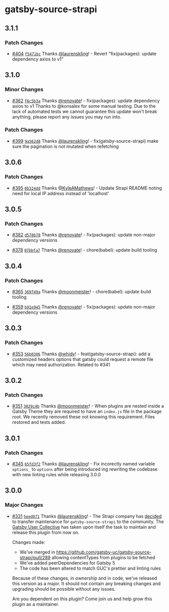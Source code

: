 # gatsby-source-strapi

## 3.1.1

### Patch Changes

- [#404](https://github.com/gatsby-uc/plugins/pull/404) [`f5471bc`](https://github.com/gatsby-uc/plugins/commit/f5471bcaaade77037561d8e6288e0ce038cf1700) Thanks [@laurenskling](https://github.com/laurenskling)! - Revert "fix(packages): update dependency axios to v1"

## 3.1.0

### Minor Changes

- [#362](https://github.com/gatsby-uc/plugins/pull/362) [`f6c5b3a`](https://github.com/gatsby-uc/plugins/commit/f6c5b3a0d91b7817115a0794ade2685e0a43467e) Thanks [@renovate](https://github.com/apps/renovate)! - fix(packages): update dependency axios to v1
  Thanks to @konsalex for some manual testing. Due to the lack of automated tests we cannot guarantee this update won't break anything, please report any issues you may run into.

### Patch Changes

- [#399](https://github.com/gatsby-uc/plugins/pull/399) [`9a562d8`](https://github.com/gatsby-uc/plugins/commit/9a562d82db14048c698d2f0a009fe76ec48320a7) Thanks [@laurenskling](https://github.com/laurenskling)! - fix(gatsby-source-strapi) make sure the pagination is not mutated when refetching

## 3.0.6

### Patch Changes

- [#395](https://github.com/gatsby-uc/plugins/pull/395) [`0b324dd`](https://github.com/gatsby-uc/plugins/commit/0b324dd7c5391457043974e257d9cf837810f8aa) Thanks [@KyleAMathews](https://github.com/KyleAMathews)! - Update Strapi README noting need for local IP address instead of 'localhost'

## 3.0.5

### Patch Changes

- [#382](https://github.com/gatsby-uc/plugins/pull/382) [`d578b78`](https://github.com/gatsby-uc/plugins/commit/d578b7896f804716a4c2222385c19be11c27bdf4) Thanks [@renovate](https://github.com/apps/renovate)! - fix(packages): update non-major dependency versions

- [#378](https://github.com/gatsby-uc/plugins/pull/378) [`07bbfa7`](https://github.com/gatsby-uc/plugins/commit/07bbfa7c434b8543a7d15c5f2e87ac48705aa593) Thanks [@renovate](https://github.com/apps/renovate)! - chore(babel): update build tooling

## 3.0.4

### Patch Changes

- [#365](https://github.com/gatsby-uc/plugins/pull/365) [`369749a`](https://github.com/gatsby-uc/plugins/commit/369749a50931bc073ba25815dc6d1e6561de28de) Thanks [@moonmeister](https://github.com/moonmeister)! - chore(babel): update build tooling

- [#359](https://github.com/gatsby-uc/plugins/pull/359) [`b91e945`](https://github.com/gatsby-uc/plugins/commit/b91e945ebb0a25249f8432fa682bd771407c3b04) Thanks [@renovate](https://github.com/apps/renovate)! - fix(packages): update non-major dependency versions

## 3.0.3

### Patch Changes

- [#353](https://github.com/gatsby-uc/plugins/pull/353) [`56b0306`](https://github.com/gatsby-uc/plugins/commit/56b0306e48b265d29f4fb665727a002c79bc34b0) Thanks [@whidy](https://github.com/whidy)! - feat(gatsby-source-strapi): add a customized headers options that gatsby could request a remote file which may need authorization. Related to #341

## 3.0.2

### Patch Changes

- [#351](https://github.com/gatsby-uc/plugins/pull/351) [`3029c4b`](https://github.com/gatsby-uc/plugins/commit/3029c4bd65bbc5bc5203c19bd93c392934518136) Thanks [@moonmeister](https://github.com/moonmeister)! - When plugins are nested inside a Gatsby Theme they are required to have an `index.js` file in the package root. We recently removed these not knowing this requirement. Files restored and tests added.

## 3.0.1

### Patch Changes

- [#345](https://github.com/gatsby-uc/plugins/pull/345) [`65fd3f2`](https://github.com/gatsby-uc/plugins/commit/65fd3f28db83a8db0070eb8b041b212a28f5e46b) Thanks [@laurenskling](https://github.com/laurenskling)! - Fix incorectly named variable `options_` to `options` after being introduced ing rewriting the codebase with new linting rules while releasing 3.0.0

## 3.0.0

### Major Changes

- [#331](https://github.com/gatsby-uc/plugins/pull/331) [`5eed071`](https://github.com/gatsby-uc/plugins/commit/5eed0719437c457c3ab54ee1f261d3d62cd6beae) Thanks [@laurenskling](https://github.com/laurenskling)! - The Strapi company has [decided](https://github.com/gatsby-uc/gatsby-source-strapi/issues/352#issuecomment-1349139258) to transfer maintenance for `gatsby-source-strapi` to the community. The [Gatsby User Collective](https://github.com/gatsby-uc/plugins) has taken upon itself the task to maintain and release this plugin from now on.

  Changes made:

  - We've merged in https://github.com/gatsby-uc/gatsby-source-strapi/pull/289 allowing contentTypes from plugins to be fetched
  - We've added peerDependencies for Gatsby 5
  - The code has been altered to match GUC's prettier and linting rules

  Because of these changes, in ownership and in code, we've released this version as a major. It should not contain any breaking changes and upgrading should be possible without any issues.

  Are you dependent on this plugin? Come join us and help grow this plugin as a maintainer.

